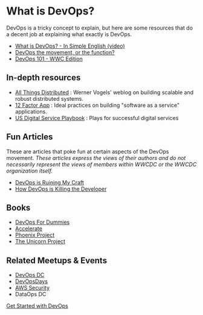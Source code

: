 # What is DevOps?
DevOps is a tricky concept to explain, but here are some resources that do a decent job at explaining what exactly is DevOps.

* [What is DevOps? - In Simple English (video)](https://www.youtube.com/watch?v=_I94-tJlovg)
* [DevOps the movement, or the function?](https://devops.com/blogs/devops-movement-function/)
* [DevOps 101 - WWC Edition](https://docs.google.com/presentation/d/1bDu-w9T8xIRqERWVKVQJT2oZhuHPCqnqXRkbM11WLXw/edit?usp=sharing)

## In-depth resources
* [All Things Distributed](http://www.allthingsdistributed.com/) : Werner Vogels' weblog on building scalable and robust distributed systems.
* [12 Factor App](https://12factor.net/) : Ideal practices on building "software as a service" applications.
* [US Digital Service Playbook](https://playbook.cio.gov/) : Plays for successful digital services

## Fun Articles
These are articles that poke fun at certain aspects of the DevOps movement. _These articles express the views of their authors and do not necessarily represent the views of members within WWCDC or the WWCDC organization itself._

* [DevOps is Ruining My Craft](http://tatiyants.com/devops-is-ruining-my-craft/)
* [How DevOps is Killing the Developer](https://jeffknupp.com/blog/2014/04/15/how-devops-is-killing-the-developer/)

## Books
* [DevOps For Dummies](https://www.dummies.com/business/operations-management/devops-for-dummies-cheat-sheet/)
* [Accelerate](https://itrevolution.com/book/accelerate/)
* [Phoenix Project](https://itrevolution.com/book/the-phoenix-project/)
* [The Unicorn Project](https://itrevolution.com/the-unicorn-project/)


## Related Meetups & Events
* [DevOps DC](https://www.meetup.com/DevOpsDC/)
* [DevOpsDays](https://devopsdays.org/) 
* [AWS Security](https://www.meetup.com/AWS-Security/)
* DataOps DC

[Get Started with DevOps](https://github.com/womenwhocodedc/devops/blob/master/gettingstarted.md)

